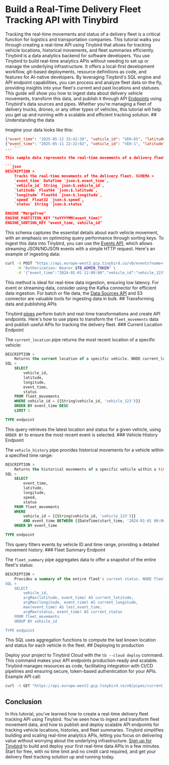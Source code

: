 # Build a Real-Time Delivery Fleet Tracking API with Tinybird

Tracking the real-time movements and status of a delivery fleet is a critical function for logistics and transportation companies. This tutorial walks you through creating a real-time API using Tinybird that allows for tracking vehicle locations, historical movements, and fleet summaries efficiently. Tinybird is a data analytics backend for software developers. You use Tinybird to build real-time analytics APIs without needing to set up or manage the underlying infrastructure. It offers a local-first development workflow, git-based deployments, resource definitions as code, and features for AI-native developers. By leveraging Tinybird's SQL engine and API endpoint capabilities, you can process and analyze fleet data on the fly, providing insights into your fleet's current and past locations and statuses. This guide will show you how to ingest data about delivery vehicle movements, transform this data, and publish it through API [Endpoints](https://www.tinybird.co/docs/forward/work-with-data/publish-data/endpoints) using Tinybird's data sources and pipes. Whether you're managing a fleet of delivery trucks, drones, or any other types of vehicles, this tutorial will help you get up and running with a scalable and efficient tracking solution. ## Understanding the data

Imagine your data looks like this:

```json
{"event_time": "2025-05-12 15:42:38", "vehicle_id": "VEH-65", "latitude": 37.656458965, "longitude": -87.656458965, "speed": 60, "status": "driving"}
{"event_time": "2025-05-11 22:22:02", "vehicle_id": "VEH-1", "latitude": 36.688582201, "longitude": -86.688582201, "speed": 66, "status": "driving"}
... ```

This sample data represents the real-time movements of a delivery fleet, capturing each vehicle's location, speed, and status at various timestamps. To store this data, you create Tinybird [data sources](https://www.tinybird.co/docs/forward/get-data-in/data-sources). Here's how you define the `fleet_movements` datasource:

```json
DESCRIPTION >
    Tracks the real-time movements of the delivery fleet. SCHEMA >
    `event_time` DateTime `json:$.event_time`,
    `vehicle_id` String `json:$.vehicle_id`,
    `latitude` Float64 `json:$.latitude`,
    `longitude` Float64 `json:$.longitude`,
    `speed` Float32 `json:$.speed`,
    `status` String `json:$.status`

ENGINE "MergeTree"
ENGINE_PARTITION_KEY "toYYYYMM(event_time)"
ENGINE_SORTING_KEY "event_time, vehicle_id"
```

This schema captures the essential details about each vehicle movement, with an emphasis on optimizing query performance through sorting keys. To ingest this data into Tinybird, you can use the [Events API](https://www.tinybird.co/docs/forward/get-data-in/events-api), which allows streaming JSON/NDJSON events with a simple HTTP request. Here's an example of ingesting data:

```bash
curl -X POST "https://api.europe-west2.gcp.tinybird.co/v0/events?name=fleet_movements" \
     -H "Authorization: Bearer $TB_ADMIN_TOKEN" \
     -d '{"event_time":"2024-01-01 12:00:00","vehicle_id":"vehicle_123","latitude":37.7749,"longitude":-122.4194,"speed":60.5,"status":"en route"}'
```

This method is ideal for real-time data ingestion, ensuring low latency. For event or streaming data, consider using the Kafka connector for efficient data ingestion. For batch or file data, the [Data Sources API](https://www.tinybird.co/docs/api-reference/datasource-api) and S3 connector are valuable tools for ingesting data in bulk. ## Transforming data and publishing APIs

Tinybird [pipes](https://www.tinybird.co/docs/forward/work-with-data/pipes) perform batch and real-time transformations and create API endpoints. Here's how to use pipes to transform the `fleet_movements` data and publish useful APIs for tracking the delivery fleet. ### Current Location Endpoint

The `current_location` pipe returns the most recent location of a specific vehicle:

```sql
DESCRIPTION >
    Returns the current location of a specific vehicle. NODE current_location_node
SQL >
    SELECT
        vehicle_id,
        latitude,
        longitude,
        event_time,
        status
    FROM fleet_movements
    WHERE vehicle_id = {{String(vehicle_id, 'vehicle_123')}}
    ORDER BY event_time DESC
    LIMIT 1

TYPE endpoint
```

This query retrieves the latest location and status for a given vehicle, using `ORDER BY` to ensure the most recent event is selected. ### Vehicle History Endpoint

The `vehicle_history` pipe provides historical movements for a vehicle within a specified time range:

```sql
DESCRIPTION >
    Returns the historical movements of a specific vehicle within a time range. NODE vehicle_history_node
SQL >
    SELECT
        event_time,
        latitude,
        longitude,
        speed,
        status
    FROM fleet_movements
    WHERE
        vehicle_id = {{String(vehicle_id, 'vehicle_123')}}
        AND event_time BETWEEN {{DateTime(start_time, '2024-01-01 00:00:00')}} AND {{DateTime(end_time, '2024-01-01 23:59:59')}}
    ORDER BY event_time

TYPE endpoint
```

This query filters events by vehicle ID and time range, providing a detailed movement history. ### Fleet Summary Endpoint

The `fleet_summary` pipe aggregates data to offer a snapshot of the entire fleet's status:

```sql
DESCRIPTION >
    Provides a summary of the entire fleet's current status. NODE fleet_summary_node
SQL >
    SELECT
        vehicle_id,
        argMax(latitude, event_time) AS current_latitude,
        argMax(longitude, event_time) AS current_longitude,
        max(event_time) AS last_event_time,
        argMax(status, event_time) AS current_status
    FROM fleet_movements
    GROUP BY vehicle_id

TYPE endpoint
```

This SQL uses aggregation functions to compute the last known location and status for each vehicle in the fleet. ## Deploying to production

Deploy your project to Tinybird Cloud with the `tb --cloud deploy` command. This command makes your API endpoints production-ready and scalable. Tinybird manages resources as code, facilitating integration with CI/CD pipelines and ensuring secure, token-based authentication for your APIs. Example API call:

```bash
curl -X GET "https://api.europe-west2.gcp.tinybird.co/v0/pipes/current_location.json?token=$TB_ADMIN_TOKEN&vehicle_id=vehicle_123"
```


## Conclusion

In this tutorial, you've learned how to create a real-time delivery fleet tracking API using Tinybird. You've seen how to ingest and transform fleet movement data, and how to publish and deploy scalable API endpoints for tracking vehicle locations, histories, and fleet summaries. Tinybird simplifies building and scaling real-time analytics APIs, letting you focus on delivering value without worrying about the underlying infrastructure. [Sign up for Tinybird](https://cloud.tinybird.co/signup) to build and deploy your first real-time data APIs in a few minutes. Start for free, with no time limit and no credit card required, and get your delivery fleet tracking solution up and running today.